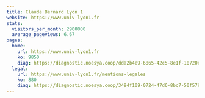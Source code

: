 ```yaml
---
title: Claude Bernard Lyon 1
website: https://www.univ-lyon1.fr
stats:
  visitors_per_month: 2900000
  average_pageviews: 6.67
pages:
  home: 
    url: https://www.univ-lyon1.fr
    ko: 9850
    diag: https://diagnostic.noesya.coop/dda2b4e9-6865-42c5-8e1f-10720eda8dbd
  legal: 
    url: https://www.univ-lyon1.fr/mentions-legales
    ko: 880
    diag: https://diagnostic.noesya.coop/3494f109-0724-47d6-8bc7-50f579384a6e
---
```

